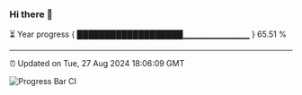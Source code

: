### Hi there 👋

⏳ Year progress { ███████████████████▁▁▁▁▁▁▁▁▁▁▁ } 65.51 %

---

⏰ Updated on Tue, 27 Aug 2024 18:06:09 GMT

![Progress Bar CI](https://github.com/liununu/liununu/workflows/Progress%20Bar%20CI/badge.svg)
